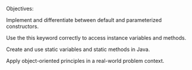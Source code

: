 Objectives:

Implement and differentiate between default and parameterized constructors.

Use the this keyword correctly to access instance variables and methods.

Create and use static variables and static methods in Java.

Apply object-oriented principles in a real-world problem context.

